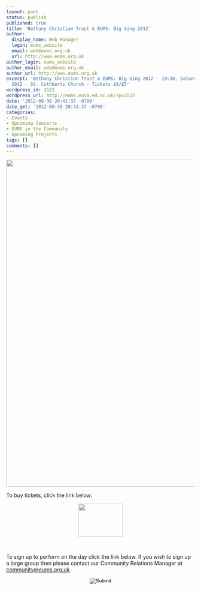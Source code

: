 ```yaml
---
layout: post
status: publish
published: true
title: 'Bethany Christian Trust & EUMS: Big Sing 2012'
author:
  display_name: Web Manager
  login: eums_website
  email: web@eums.org.uk
  url: http://www.eums.org.uk
author_login: eums_website
author_email: web@eums.org.uk
author_url: http://www.eums.org.uk
excerpt: 'Bethany Christian Trust & EUMS: Big Sing 2012 - 19:30, Saturday, 3 November
  2012 - St. Cuthberts Church - Tickets £8/£5'
wordpress_id: 2522
wordpress_url: http://eums.eusa.ed.ac.uk/?p=2522
date: '2012-09-30 20:41:37 -0700'
date_gmt: '2012-09-30 20:41:37 -0700'
categories:
- Events
- Upcoming Concerts
- EUMS in the Community
- Upcoming Projects
tags: []
comments: []
---
```

<p><a title="buy tickets online" href="http://www.ticketsource.co.uk/event/27964"> <img src="http://eums.eusa.ed.ac.uk/wp-content/uploads/images/w620/posters/20121103_bethanybigsing.jpg" alt="" width="620" height="872" /></a></p>
<p>To buy tickets, click the link below:</p>
<p align="middle"><a title="buy tickets online" href="http://www.ticketsource.co.uk/event/27964"> <img src="http://www.ticketsource.co.uk/images/buyTickets/buyTickets-medium.png" alt="" width="118" height="88" border="0" /></a></p><br />
 </p>
<p> </p>
<p>To sign up to perform on the day click the link below. If you wish to sign up a large group then please contact our Community Relations Manager at <a title="Email us" href="mailto:community@eums.org.uk" target="_blank">community@eums.org.uk</a>.</p></p>
<p style="text-align: center;"><a title="Sign up here..." href="http://www.ticketsource.co.uk/event/27961" target="_blank"><input id="em_foot" onmouseover="src='http://eums.eusa.ed.ac.uk/wp-content/uploads/build/buttons/bigsing_on.png';" onmouseout="src='http://eums.eusa.ed.ac.uk/wp-content/uploads/build/buttons/bigsing_off.png';" type="image" name="em_foot" src="http://eums.eusa.ed.ac.uk/wp-content/uploads/build/buttons/bigsing_off.png" /></a></p></p>

